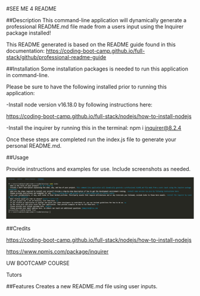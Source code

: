 #SEE ME 4 README

##Description
This command-line application will dynamically generate a professional README.md file made from a users input using the Inquirer package installed!

This README generated is based on the README guide found in this documentation: https://coding-boot-camp.github.io/full-stack/github/professional-readme-guide


##Installation
Some installation packages is needed to run this application in command-line.

Please be sure to have the following installed prior to running this application:

-Install node version v16.18.0 by following instructions here: 

https://coding-boot-camp.github.io/full-stack/nodejs/how-to-install-nodejs

-Install the inquirer by running this in the terminal: npm i inquirer@8.2.4

Once these steps are completed run the index.js file to generate your personal README.md.


##Usage

Provide instructions and examples for use. Include screenshots as needed.

![alt text](./assets/readmegenerator.jpg)


##Credits

https://coding-boot-camp.github.io/full-stack/nodejs/how-to-install-nodejs

https://www.npmjs.com/package/inquirer

UW BOOTCAMP COURSE

Tutors


##Features
Creates a new README.md file using user inputs.
